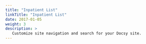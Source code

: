 ```yaml
---
title: "Inpatient List"
linkTitle: "Inpatient List"
date: 2017-01-05
weight: 3
description: >
   Customize site navigation and search for your Docsy site.
---
```

